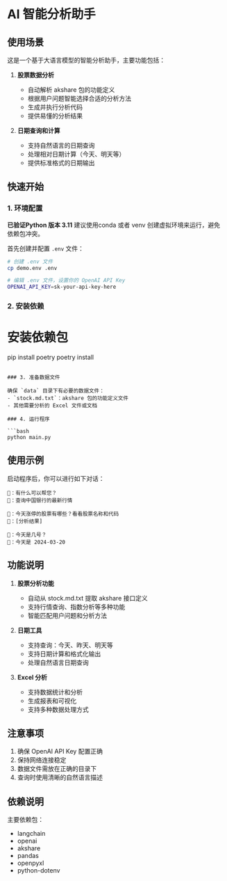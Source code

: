 # AI 智能分析助手

## 使用场景

这是一个基于大语言模型的智能分析助手，主要功能包括：

1. **股票数据分析**
   - 自动解析 akshare 包的功能定义
   - 根据用户问题智能选择合适的分析方法
   - 生成并执行分析代码
   - 提供易懂的分析结果

2. **日期查询和计算**
   - 支持自然语言的日期查询
   - 处理相对日期计算（今天、明天等）
   - 提供标准格式的日期输出


## 快速开始

### 1. 环境配置

**已验证Python 版本 3.11**
建议使用conda 或者 venv 创建虚拟环境来运行，避免依赖包冲突。

首先创建并配置 `.env` 文件：

```bash
# 创建 .env 文件
cp demo.env .env

# 编辑 .env 文件，设置你的 OpenAI API Key
OPENAI_API_KEY=sk-your-api-key-here
```

### 2. 安装依赖

# 安装依赖包
pip install poetry
poetry install
```

### 3. 准备数据文件

确保 `data` 目录下有必要的数据文件：
- `stock.md.txt`：akshare 包的功能定义文件
- 其他需要分析的 Excel 文件或文档

### 4. 运行程序

```bash
python main.py
```

## 使用示例

启动程序后，你可以进行如下对话：

```
🤖：有什么可以帮您？
👨：查询中国银行的最新行情

👨：今天涨停的股票有哪些？看看股票名称和代码
🤖：[分析结果]

👨：今天是几号？
🤖：今天是 2024-03-20

```

## 功能说明

1. **股票分析功能**
   - 自动从 stock.md.txt 提取 akshare 接口定义
   - 支持行情查询、指数分析等多种功能
   - 智能匹配用户问题和分析方法

2. **日期工具**
   - 支持查询：今天、昨天、明天等
   - 支持日期计算和格式化输出
   - 处理自然语言日期查询

3. **Excel 分析**
   - 支持数据统计和分析
   - 生成报表和可视化
   - 支持多种数据处理方式

## 注意事项

1. 确保 OpenAI API Key 配置正确
2. 保持网络连接稳定
3. 数据文件需放在正确的目录下
4. 查询时使用清晰的自然语言描述

## 依赖说明

主要依赖包：
- langchain
- openai
- akshare
- pandas
- openpyxl
- python-dotenv



